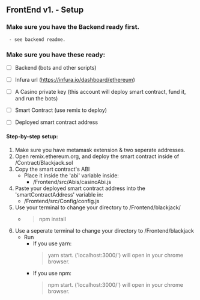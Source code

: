 ## FrontEnd v1. - Setup


### Make sure you have the Backend ready first.
     - see backend readme.

### Make sure you have these ready:

 - [ ] Backend (bots and other scripts)
 - [ ] Infura url (https://infura.io/dashboard/ethereum)
 - [ ] A Casino private key (this account will deploy smart contract, fund it, and run the bots)
 - [ ] Smart Contract (use remix to deploy)
 - [ ] Deployed smart contract address


#### Step-by-step setup:

1. Make sure you have metamask extension & two seperate addresses.
2. Open remix.ethereum.org, and deploy the smart contract inside of /Contract/Blackjack.sol
6. Copy the smart contract's ABI 
     - Place it inside the 'abi' variable inside:
          - /Frontend/src/Abis/casinoAbi.js
7. Paste your deployed smart contract address into the 'smartContractAddress' variable in:
     - /Frontend/src/Config/config.js
8. Use your terminal to change your directory to /Frontend/blackjack/
     - > npm install
10. Use a seperate terminal to change your directory to /Frontend/blackjack
     - Run 
          - If you use yarn: 
               > yarn start.   ('localhost:3000/') will open in your chrome browser.
          - If you use npm:
               > npm start.   ('localhost:3000/') will open in your chrome browser.

     


